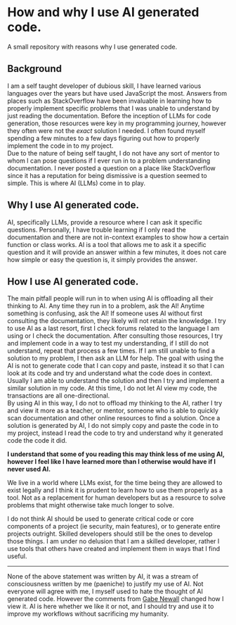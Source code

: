 # How and why I use AI generated code. 
A small repository with reasons why I use generated code.
## Background
I am a self taught developer of dubious skill, I have learned various languages over the years but have used JavaScript the most. Answers from places such as StackOverflow have been invaluable in learning how to properly implement specific problems that I was unable to understand by just reading the documentation. Before the inception of LLMs for code generation, those resources were key in my programming journey, however they often were not the *exact* solution I needed. I often found myself spending a few minutes to a few days figuring out how to properly implement the code in to my project.  
Due to the nature of being self taught, I do not have any sort of mentor to whom I can pose questions if I ever run in to a problem understanding documentation. I never posted a question on a place like StackOverflow since it has a reputation for being dismissive is a question seemed to simple. This is where AI (LLMs) come in to play. 

## Why I use AI generated code.
AI, specifically LLMs, provide a resource where I can ask it specific questions. Personally, I have trouble learning if I only read the documentation and there are not in-context examples to show how a certain function or class works. AI is a tool that allows me to ask it a specific question and it will provide an answer within a few minutes, it does not care how simple or easy the question is, it simply provides the answer. 
## How I use AI generated code.
The main pitfall people will run in to when using AI is offloading all their thinking to AI. Any time they run in to a problem, ask the AI! Anytime something is confusing, ask the AI! If someone uses AI without first consulting the documentation, they likely will not retain the knowledge. I try to use AI as a last resort, first I check forums related to the language I am using or I check the documentation. After consulting those resources, I try and implement code in a way to test my understanding, if I still do not understand, repeat that process a few times. If I am still unable to find a solution to my problem, I then ask an LLM for help. The goal with using the AI is not to generate code that I can copy and paste, instead it so that I can look at its code and try and understand what the code does in context. Usually I am able to understand the solution and then I try and implement a similar solution in my code. At this time, I do not let AI view my code, the transactions are all one-directional.  
By using AI in this way, I do not to offload my thinking to the AI, rather I try and view it more as a teacher, or mentor, someone who is able to quickly scan documentation and other online resources to find a solution. Once a solution is generated by AI, I do not simply copy and paste the code in to my project, instead I read the code to try and understand why it generated code the code it did.  

**I understand that some of you reading this may think less of me using AI, however I feel like I have learned more than I otherwise would have if I never used AI.**  

We live in a world where LLMs exist, for the time being they are allowed to exist legally and I think it is prudent to learn how to use them properly as a tool. Not as a replacement for human developers but as a resource to solve problems that might otherwise take much longer to solve.  

I do not think AI should be used to generate critical code or core components of a project (ie security, main features), or to generate entire projects outright. Skilled developers should still be the ones to develop those things. I am under no delusion that I am a skilled developer, rather I use tools that others have created and implement them in ways that I find useful. 

---
None of the above statement was written by AI, it was a stream of consciousness written by me (paeniche) to justify my use of AI. Not everyone will agree with me, I myself used to hate the thought of AI generated code. However the comments from [Gabe Newall](https://www.pcgamer.com/software/ai/gabe-newell-says-ai-is-a-significant-technology-transition-on-a-par-with-the-emergence-of-computers-or-the-internet-and-will-be-a-cheat-code-for-people-who-want-to-take-advantage-of-it/) changed how I view it. AI is here whether we like it or not, and I should try and use it to improve my workflows without sacrificing my humanity. 
